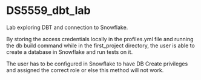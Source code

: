 # DS5559_dbt_lab
Lab exploring DBT and connection to Snowflake. 

By storing the access credentials locally in the profiles.yml file and running the db build command while in the first_project directory, the user is able to create a database in Snowflake and run tests on it.

The user has to be configured in Snowflake to have DB Create privileges and assigned the correct role or else this method will not work.
